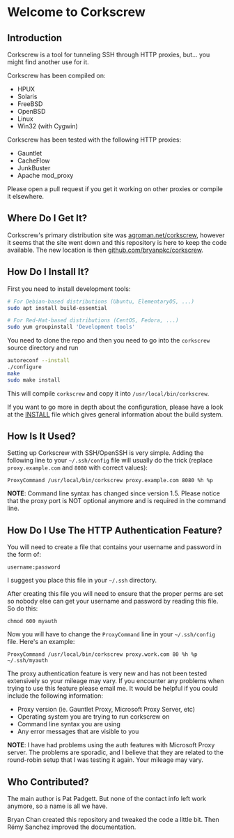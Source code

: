 Welcome to Corkscrew
====================

## Introduction

Corkscrew is a tool for tunneling SSH through HTTP proxies, but... you might
find another use for it.

Corkscrew has been compiled on:

- HPUX
- Solaris
- FreeBSD
- OpenBSD
- Linux
- Win32 (with Cygwin)

Corkscrew has been tested with the following HTTP proxies:

- Gauntlet
- CacheFlow
- JunkBuster
- Apache mod_proxy

Please open a pull request if you get it working on other proxies or compile
it elsewhere.


## Where Do I Get It?

Corkscrew's primary distribution site was
[agroman.net/corkscrew](https://web.archive.org/web/20170510154150/http://agroman.net/corkscrew/),
however it seems that the site went down and this repository is here to keep
the code available. The new location is then
[github.com/bryanpkc/corkscrew](https://github.com/bryanpkc/corkscrew).


## How Do I Install It?

First you need to install development tools:

```bash
# For Debian-based distributions (Ubuntu, ElementaryOS, ...)
sudo apt install build-essential

# For Red-Hat-based distributions (CentOS, Fedora, ...)
sudo yum groupinstall 'Development tools'
```

You need to clone the repo and then you need to go into the `corkscrew` source
directory and run

```bash
autoreconf --install
./configure
make
sudo make install
```

This will compile `corkscrew` and copy it into `/usr/local/bin/corkscrew`.

If you want to go more in depth about the configuration, please have a look at
the [INSTALL](./INSTALL) file which gives general information about the build
system.


## How Is It Used?

Setting up Corkscrew with SSH/OpenSSH is very simple. Adding
the following line to your `~/.ssh/config` file will usually do
the trick (replace `proxy.example.com` and `8080` with correct values):

```text
ProxyCommand /usr/local/bin/corkscrew proxy.example.com 8080 %h %p
```

**NOTE**: Command line syntax has changed since version 1.5. Please
notice that the proxy port is NOT optional anymore and is required
in the command line.


## How Do I Use The HTTP Authentication Feature?

You will need to create a file that contains your username and password
in the form of:

```text
username:password
```

I suggest you place this file in your `~/.ssh` directory.

After creating this file you will need to ensure that the proper perms
are set so nobody else can get your username and password by reading
this file. So do this:

```text
chmod 600 myauth
```

Now you will have to change the `ProxyCommand` line in your `~/.ssh/config`
file. Here's an example:

```text
ProxyCommand /usr/local/bin/corkscrew proxy.work.com 80 %h %p ~/.ssh/myauth
```

The proxy authentication feature is very new and has not been tested
extensively so your mileage may vary. If you encounter any problems
when trying to use this feature please email me. It would be helpful
if you could include the following information:

- Proxy version (ie. Gauntlet Proxy, Microsoft Proxy Server, etc)
- Operating system you are trying to run corkscrew on
- Command line syntax you are using
- Any error messages that are visible to you

**NOTE**: I have had problems using the auth features with Microsoft Proxy
server. The problems are sporadic, and I believe that they are related
to the round-robin setup that I was testing it again. Your mileage may
vary.


## Who Contributed?

The main author is Pat Padgett. But none of the contact info left work anymore,
so a name is all we have.

Bryan Chan created this repository and tweaked the code a little bit. Then
Rémy Sanchez improved the documentation.

